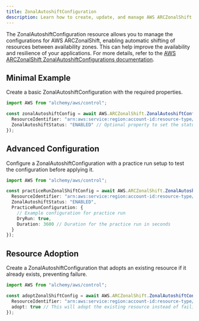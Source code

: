 ```yaml
---
title: ZonalAutoshiftConfiguration
description: Learn how to create, update, and manage AWS ARCZonalShift ZonalAutoshiftConfigurations using Alchemy Cloud Control.
---
```


The ZonalAutoshiftConfiguration resource allows you to manage the configurations for AWS ARCZonalShift, enabling automatic shifting of resources between availability zones. This can help improve the availability and resilience of your applications. For more details, refer to the [AWS ARCZonalShift ZonalAutoshiftConfigurations documentation](https://docs.aws.amazon.com/arczonalshift/latest/userguide/).

## Minimal Example

Create a basic ZonalAutoshiftConfiguration with the required properties.

```ts
import AWS from "alchemy/aws/control";

const zonalAutoshiftConfig = await AWS.ARCZonalShift.ZonalAutoshiftConfiguration("basicZonalShiftConfig", {
  ResourceIdentifier: "arn:aws:service:region:account-id:resource-type/resource-id",
  ZonalAutoshiftStatus: "ENABLED" // Optional property to set the status
});
```

## Advanced Configuration

Configure a ZonalAutoshiftConfiguration with a practice run setup to test the configuration before applying it.

```ts
import AWS from "alchemy/aws/control";

const practiceRunZonalShiftConfig = await AWS.ARCZonalShift.ZonalAutoshiftConfiguration("practiceRunZonalShiftConfig", {
  ResourceIdentifier: "arn:aws:service:region:account-id:resource-type/resource-id",
  ZonalAutoshiftStatus: "ENABLED",
  PracticeRunConfiguration: {
    // Example configuration for practice run
    DryRun: true,
    Duration: 3600 // Duration for the practice run in seconds
  }
});
```

## Resource Adoption

Create a ZonalAutoshiftConfiguration that adopts an existing resource if it already exists, preventing failure.

```ts
import AWS from "alchemy/aws/control";

const adoptZonalShiftConfig = await AWS.ARCZonalShift.ZonalAutoshiftConfiguration("adoptZonalShiftConfig", {
  ResourceIdentifier: "arn:aws:service:region:account-id:resource-type/resource-id",
  adopt: true // This will adopt the existing resource instead of failing
});
```